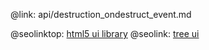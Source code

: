 @link: api/destruction_ondestruct_event.md

@seolinktop: [html5 ui library](https://webix.com)
@seolink: [tree ui](https://webix.com/widget/tree/)
